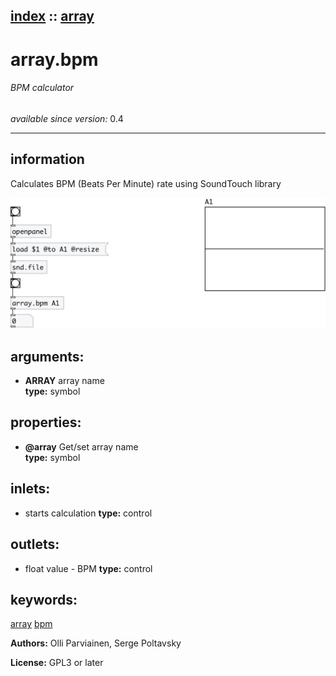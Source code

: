 [index](index.html) :: [array](category_array.html)
---

# array.bpm

###### BPM calculator

*available since version:* 0.4

---


## information
Calculates BPM (Beats Per Minute) rate using SoundTouch library



[![example](../examples/img/array.bpm.jpg)](../examples/pd/array.bpm.pd)



## arguments:

* **ARRAY**
array name<br>
__type:__ symbol<br>





## properties:

* **@array** 
Get/set array name<br>
__type:__ symbol<br>



## inlets:

* starts calculation 
__type:__ control<br>



## outlets:

* float value - BPM
__type:__ control<br>



## keywords:

[array](keywords/array.html)
[bpm](keywords/bpm.html)






**Authors:** Olli Parviainen, Serge Poltavsky




**License:** GPL3 or later





